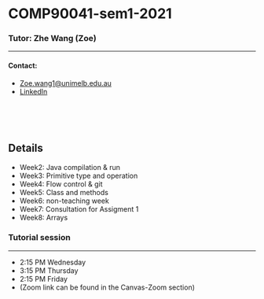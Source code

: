 # COMP90041-sem1-2021
### Tutor: Zhe Wang (Zoe)
---
#### Contact:
- Zoe.wang1@unimelb.edu.au
- [LinkedIn](www.linkedin.com/in/zoe-zhe-wang)

\
&nbsp;
\
&nbsp;

## Details
- Week2: Java compilation & run
- Week3: Primitive type and operation
- Week4: Flow control & git
- Week5: Class and methods
- Week6: non-teaching week
- Week7: Consultation for Assigment 1
- Week8: Arrays 

### Tutorial session
---
- 2:15 PM Wednesday
- 3:15 PM Thursday
- 2:15 PM Friday
- (Zoom link can be found in the Canvas-Zoom section)


